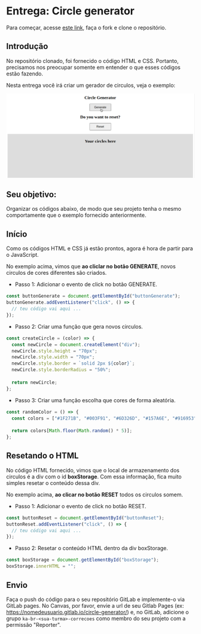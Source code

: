 # Entrega: Circle generator

Para começar, acesse [este link](https://gitlab.com/kenzie-academy-brasil/se/fe/getting-started-with-javascript/assessment-circle-generator), faça o fork e clone o repositório.

## Introdução

No repositório clonado, foi fornecido o código HTML e CSS. Portanto, precisamos nos preocupar somente em entender o que esses códigos estão fazendo.

Nesta entrega você irá criar um gerador de circulos, veja o exemplo:

![](./click_generator.gif)

## Seu objetivo:

Organizar os códigos abaixo, de modo que seu projeto tenha o mesmo comportamente que o exemplo fornecido anteriormente.

## Início

Como os códigos HTML e CSS já estão prontos, agora é hora de partir para o JavaScript.

No exemplo acima, vimos que **ao cliclar no botão GENERATE**, novos circulos de cores diferentes são criados.

- Passo 1: Adicionar o evento de click no botão GENERATE.

```js
const buttonGenerate = document.getElementById("buttonGenerate");
buttonGenerate.addEventListener("click", () => {
  // teu código vai aqui ...
});
```

- Passo 2: Criar uma função que gera novos circulos.

```js
const createCircle = (color) => {
  const newCircle = document.createElement("div");
  newCircle.style.height = "70px";
  newCircle.style.width = "70px";
  newCircle.style.border = `solid 2px ${color}`;
  newCircle.style.borderRadius = "50%";

  return newCircle;
};
```

- Passo 3: Criar uma função escolha que cores de forma aleatória.

```js
const randomColor = () => {
  const colors = ["#1F271B", "#003F91", "#6D326D", "#157A6E", "#916953"];

  return colors[Math.floor(Math.random() * 5)];
};
```

## Resetando o HTML

No código HTML fornecido, vimos que o local de armazenamento dos circulos é a div com o id **boxStorage**. Com essa informação, fica muito simples resetar o conteúdo dessa div.

No exemplo acima, **ao clicar no botão RESET** todos os circulos somem.

- Passo 1: Adicionar o evento de click no botão RESET.

```js
const buttonReset = document.getElementById("buttonReset");
buttonReset.addEventListener("click", () => {
  // teu código vai aqui ...
});
```

- Passo 2: Resetar o conteúdo HTML dentro da div boxStorage.

```js
const boxStorage = document.getElementById("boxStorage");
boxStorage.innerHTML = "";
```

## Envio

Faça o push do código para o seu repositório GitLab e implemente-o via GitLab pages. No Canvas, por favor, envie a url de seu Gitlab Pages (ex: https://nomedeusuario.gitlab.io/circle-generator/) e, no GitLab, adicione o grupo `ka-br-<sua-turma>-correcoes` como membro do seu projeto com a permissão "Reporter".
